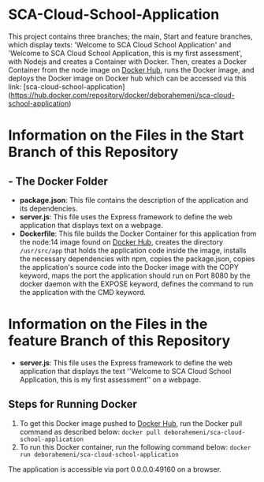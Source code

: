 # SCA-Cloud-School-Application

This project contains three branches; the main, Start and feature branches, which display texts: 'Welcome to SCA Cloud School Application' and 'Welcome to SCA Cloud School Application, this is my first assessment', with Nodejs and creates a Container with Docker. Then, creates a Docker Container from the node image on [Docker Hub](https://hub.docker.com/), runs the Docker image, and deploys the Docker image on Docker hub which can be accessed via this link: [sca-cloud-school-application] (https://hub.docker.com/repository/docker/deborahemeni/sca-cloud-school-application)


# Information on the Files in the Start Branch of this Repository
## - The Docker Folder 
- **package.json**: This file contains the description of the application and its dependencies.
- **server.js**: This file uses the Express framework to define the web application that displays text on a webpage.
- **Dockerfile**: This file builds the Docker Container for this application from the node:14 image found on [Docker Hub](https://hub.docker.com/_/node), creates the directory `/usr/src/app` that holds the application code inside the image, installs the necessary dependencies with npm, copies the package.json, copies the application's source code into the Docker image with the COPY keyword, maps the port the application should run on Port 8080 by the docker daemon with the EXPOSE keyword, defines the command to run the application with the CMD keyword.

# Information on the Files in the feature Branch of this Repository
- **server.js**: This file uses the Express framework to define the web application that displays the text ''Welcome to SCA Cloud School Application, this is my first assessment'' on a webpage.


## Steps for Running Docker
1. To get this Docker image pushed to [Docker Hub](https://hub.docker.com/repository/docker/deborahemeni/sca-cloud-school-application), run the Docker pull command as described below:
`docker pull deborahemeni/sca-cloud-school-application`
2. To run this Docker container, run the following command below:
`docker run deborahemeni/sca-cloud-school-application`

The application is accessible via port 0.0.0.0:49160 on a browser.
